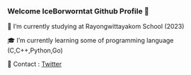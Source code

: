 ### Welcome IceBorworntat Github Profile 👋
 
 🏫 I’m currently studying at Rayongwittayakom School (2023)

 🎓 I’m currently learning some of programming language (C,C++,Python,Go)
 
 🎫 Contact : [Twitter](https://twitter.com/AiceAeng)<br>


<!--
**MasterIceZ/MasterIceZ** is a ✨ _special_ ✨ repository because its `README.md` (this file) appears on your GitHub profile.

Here are some ideas to get you started:

- 🔭 I’m currently working on ...
- 🌱 I’m currently learning ...
- 👯 I’m looking to collaborate on ...
- 🤔 I’m looking for help with ...
- 💬 Ask me about ...
- 📫 How to reach me: ...
- 😄 Pronouns: ...
- ⚡ Fun fact: ...
-->
